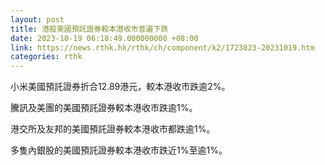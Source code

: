 ```yaml
---
layout: post
title: 港股美國預託證券較本港收市普遍下跌
date: 2023-10-19 06:18:49.000000000 +08:00
link: https://news.rthk.hk/rthk/ch/component/k2/1723823-20231019.htm
categories: rthk
---
```


小米美國預託證券折合12.89港元，較本港收市跌逾2%。

騰訊及美團的美國預託證券較本港收市跌逾1%。

港交所及友邦的美國預託證券較本港收市都跌逾1%。

多隻內銀股的美國預託證券較本港收市跌近1%至逾1%。
